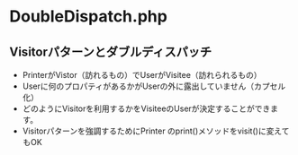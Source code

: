 
# DoubleDispatch.php

## 	Visitorパターンとダブルディスパッチ

* PrinterがVistor（訪れるもの）でUserがVisitee（訪れられるもの）
* Userに何のプロパティがあるかがUserの外に露出していません（カプセル化）
* どのようにVisitorを利用するかをVisiteeのUserが決定することができます。
* Visitorパターンを強調するためにPrinter のprint()メソッドをvisit()に変えてもOK
